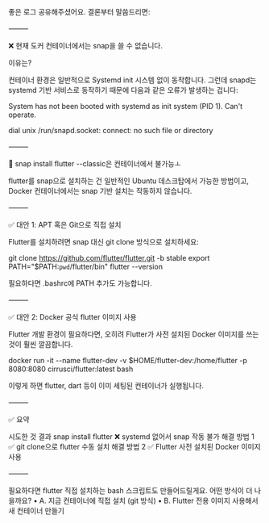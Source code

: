 좋은 로그 공유해주셨어요. 결론부터 말씀드리면:

⸻

❌ 현재 도커 컨테이너에서는 snap을 쓸 수 없습니다.

이유는?

컨테이너 환경은 일반적으로 Systemd init 시스템 없이 동작합니다. 그런데 snapd는 systemd 기반 서비스로 동작하기 때문에 다음과 같은 오류가 발생하는 겁니다:

System has not been booted with systemd as init system (PID 1). Can't operate.

dial unix /run/snapd.socket: connect: no such file or directory


⸻

🚫 snap install flutter --classic은 컨테이너에서 불가능ㅗ

flutter를 snap으로 설치하는 건 일반적인 Ubuntu 데스크탑에서 가능한 방법이고, Docker 컨테이너에서는 snap 기반 설치는 작동하지 않습니다.

⸻

✅ 대안 1: APT 혹은 Git으로 직접 설치

Flutter를 설치하려면 snap 대신 git clone 방식으로 설치하세요:

git clone https://github.com/flutter/flutter.git -b stable
export PATH="$PATH:`pwd`/flutter/bin"
flutter --version

필요하다면 .bashrc에 PATH 추가도 가능합니다.

⸻

✅ 대안 2: Docker 공식 flutter 이미지 사용

Flutter 개발 환경이 필요하다면, 오히려 Flutter가 사전 설치된 Docker 이미지를 쓰는 것이 훨씬 깔끔합니다.

docker run -it --name flutter-dev -v $HOME/flutter-dev:/home/flutter -p 8080:8080 cirrusci/flutter:latest bash

이렇게 하면 flutter, dart 등이 이미 세팅된 컨테이너가 실행됩니다.

⸻

✅ 요약

시도한 것	결과
snap install flutter	❌ systemd 없어서 snap 작동 불가
해결 방법 1	✅ git clone으로 flutter 수동 설치
해결 방법 2	✅ Flutter 사전 설치된 Docker 이미지 사용


⸻

필요하다면 flutter 직접 설치하는 bash 스크립트도 만들어드릴게요. 어떤 방식이 더 나을까요?
	•	A. 지금 컨테이너에 직접 설치 (git 방식)
	•	B. Flutter 전용 이미지 사용해서 새 컨테이너 만들기
